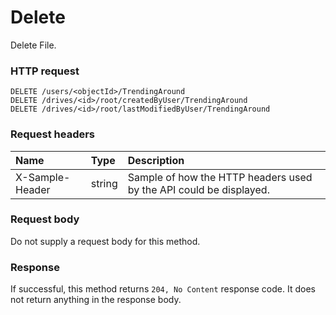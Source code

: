# Delete

Delete File.
### HTTP request
```http
DELETE /users/<objectId>/TrendingAround
DELETE /drives/<id>/root/createdByUser/TrendingAround
DELETE /drives/<id>/root/lastModifiedByUser/TrendingAround

```
### Request headers
| Name       | Type | Description|
|:---------------|:--------|:----------|
| X-Sample-Header  | string  | Sample of how the HTTP headers used by the API could be displayed.|

### Request body
Do not supply a request body for this method.


### Response
If successful, this method returns `204, No Content` response code. It does not return anything in the response body.


<!-- uuid: 8cff9b1c-03ae-48ad-88b1-061d896bf675
2015-10-09 17:14:36 UTC -->